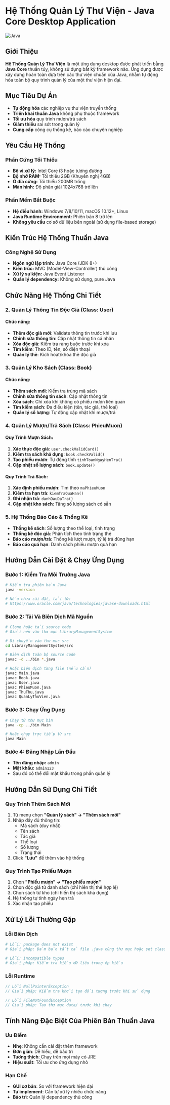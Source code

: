 #  Hệ Thống Quản Lý Thư Viện - Java Core Desktop Application

![Java](https://img.shields.io/badge/Java-ED8B00?style=for-the-badge&logo=java&logoColor=white)

##  Giới Thiệu

**Hệ Thống Quản Lý Thư Viện** là một ứng dụng desktop được phát triển bằng **Java Core** thuần túy, không sử dụng bất kỳ framework nào. Ứng dụng được xây dựng hoàn toàn dựa trên các thư viện chuẩn của Java, nhằm tự động hóa toàn bộ quy trình quản lý của một thư viện hiện đại.

## Mục Tiêu Dự Án

- **Tự động hóa** các nghiệp vụ thư viện truyền thống
- **Triển khai thuần Java** không phụ thuộc framework
- **Tối ưu hóa** quy trình mượn/trả sách
- **Giảm thiểu** sai sót trong quản lý
- **Cung cấp** công cụ thống kê, báo cáo chuyên nghiệp

##  Yêu Cầu Hệ Thống

### Phần Cứng Tối Thiểu
- **Bộ vi xử lý:** Intel Core i3 hoặc tương đương
- **Bộ nhớ RAM:** Tối thiểu 2GB (Khuyến nghị 4GB)
- **Ổ đĩa cứng:** Tối thiểu 200MB trống
- **Màn hình:** Độ phân giải 1024x768 trở lên

### Phần Mềm Bắt Buộc
- **Hệ điều hành:** Windows 7/8/10/11, macOS 10.12+, Linux
- **Java Runtime Environment:** Phiên bản 8 trở lên
- **Không yêu cầu** cơ sở dữ liệu bên ngoài (sử dụng file-based storage)

## Kiến Trúc Hệ Thống Thuần Java

### Công Nghệ Sử Dụng
- **Ngôn ngữ lập trình:** Java Core (JDK 8+)
- **Kiến trúc:** MVC (Model-View-Controller) thủ công
- **Xử lý sự kiện:** Java Event Listener
- **Quản lý dependency:** Không sử dụng, pure Java


## Chức Năng Hệ Thống Chi Tiết

###  2. Quản Lý Thông Tin Độc Giả (Class: User)



#### Chức năng:
- **Thêm độc giả mới**: Validate thông tin trước khi lưu
- **Chỉnh sửa thông tin**: Cập nhật thông tin cá nhân
- **Xóa độc giả**: Kiểm tra ràng buộc trước khi xóa
- **Tìm kiếm**: Theo ID, tên, số điện thoại
- **Quản lý thẻ**: Kích hoạt/khóa thẻ độc giả

### 3. Quản Lý Kho Sách (Class: Book)


#### Chức năng:
- **Thêm sách mới**: Kiểm tra trùng mã sách
- **Chỉnh sửa thông tin sách**: Cập nhật thông tin
- **Xóa sách**: Chỉ xóa khi không có phiếu mượn liên quan
- **Tìm kiếm sách**: Đa điều kiện (tên, tác giả, thể loại)
- **Quản lý số lượng**: Tự động cập nhật khi mượn/trả

### 4. Quản Lý Mượn/Trả Sách (Class: PhieuMuon)



#### Quy Trình Mượn Sách:
1. **Xác thực độc giả**: `user.checkValidCard()`
2. **Kiểm tra sách khả dụng**: `book.checkValid()`
3. **Tạo phiếu mượn**: Tự động tính `tinhToanNgayHenTra()`
4. **Cập nhật số lượng sách**: `book.update()`

#### Quy Trình Trả Sách:
1. **Xác định phiếu mượn**: Tìm theo `maPhieuMuon`
2. **Kiểm tra hạn trả**: `kiemTraQuaHan()`
3. **Ghi nhận trả**: `danhDauDaTra()`
4. **Cập nhật kho sách**: Tăng số lượng sách có sẵn

### 5. Hệ Thống Báo Cáo & Thống Kê
- **Thống kê sách**: Số lượng theo thể loại, tình trạng
- **Thống kê độc giả**: Phân tích theo tình trạng thẻ
- **Báo cáo mượn/trả**: Thống kê lượt mượn, tỷ lệ trả đúng hạn
- **Báo cáo quá hạn**: Danh sách phiếu mượn quá hạn



## Hướng Dẫn Cài Đặt & Chạy Ứng Dụng

### Bước 1: Kiểm Tra Môi Trường Java
```bash
# Kiểm tra phiên bản Java
java -version

# Nếu chưa cài đặt, tải từ:
# https://www.oracle.com/java/technologies/javase-downloads.html
```

### Bước 2: Tải Và Biên Dịch Mã Nguồn
```bash
# Clone hoặc tải source code
# Giải nén vào thư mục LibraryManagementSystem

# Di chuyển vào thư mục src
cd LibraryManagementSystem/src

# Biên dịch toàn bộ source code
javac -d ../bin *.java

# Hoặc biên dịch từng file (nếu cần)
javac Main.java
javac Book.java
javac User.java
javac PhieuMuon.java
javac ThuThu.java
javac QuanLyThuVien.java
```

### Bước 3: Chạy Ứng Dụng
```bash
# Chạy từ thư mục bin
java -cp ../bin Main

# Hoặc chạy trực tiếp từ src
java Main
```

### Bước 4: Đăng Nhập Lần Đầu
- **Tên đăng nhập:** `admin`
- **Mật khẩu:** `admin123`
- Sau đó có thể đổi mật khẩu trong phần quản lý

## Hướng Dẫn Sử Dụng Chi Tiết


### Quy Trình Thêm Sách Mới
1. Từ menu chọn **"Quản lý sách" → "Thêm sách mới"**
2. Nhập đầy đủ thông tin:
   - Mã sách (duy nhất)
   - Tên sách
   - Tác giả
   - Thể loại
   - Số lượng
   - Trạng thái
3. Click **"Lưu"** để thêm vào hệ thống

### Quy Trình Tạo Phiếu Mượn
1. Chọn **"Phiếu mượn" → "Tạo phiếu mượn"**
2. Chọn độc giả từ danh sách (chỉ hiển thị thẻ hợp lệ)
3. Chọn sách từ kho (chỉ hiển thị sách khả dụng)
4. Hệ thống tự tính ngày hẹn trả
5. Xác nhận tạo phiếu


## Xử Lý Lỗi Thường Gặp

### Lỗi Biên Dịch
```bash
# Lỗi: package does not exist
# Giải pháp: Đảm bảo tất cả file .java cùng thư mục hoặc set classpath

# Lỗi: incompatible types
# Giải pháp: Kiểm tra kiểu dữ liệu trong ép kiểu
```

### Lỗi Runtime
```java
// Lỗi NullPointerException
// Giải pháp: Kiểm tra khởi tạo đối tượng trước khi sử dụng

// Lỗi FileNotFoundException  
// Giải pháp: Tạo thư mục data/ trước khi chạy
```

## Tính Năng Đặc Biệt Của Phiên Bản Thuần Java

### Ưu Điểm
- **Nhẹ**: Không cần cài đặt thêm framework
- **Đơn giản**: Dễ hiểu, dễ bảo trì
- **Tương thích**: Chạy trên mọi máy có JRE
- **Hiệu suất**: Tối ưu cho ứng dụng nhỏ

### Hạn Chế
- **GUI cơ bản**: So với framework hiện đại
- **Tự implement**: Cần tự xử lý nhiều chức năng
- **Bảo trì**: Quản lý dependency thủ công
